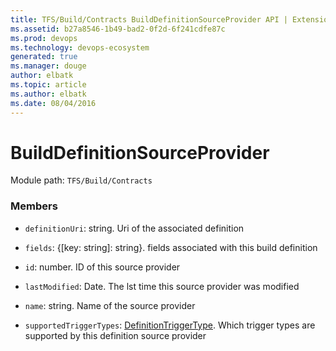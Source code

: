 ```yaml
---
title: TFS/Build/Contracts BuildDefinitionSourceProvider API | Extensions for Visual Studio Team Services
ms.assetid: b27a8546-1b49-bad2-0f2d-6f241cdfe87c
ms.prod: devops
ms.technology: devops-ecosystem
generated: true
ms.manager: douge
author: elbatk
ms.topic: article
ms.author: elbatk
ms.date: 08/04/2016
---
```


# BuildDefinitionSourceProvider

Module path: `TFS/Build/Contracts`


### Members

* `definitionUri`: string. Uri of the associated definition

* `fields`: {[key: string]: string}. fields associated with this build definition

* `id`: number. ID of this source provider

* `lastModified`: Date. The lst time this source provider was modified

* `name`: string. Name of the source provider

* `supportedTriggerTypes`: [DefinitionTriggerType](./DefinitionTriggerType.md). Which trigger types are supported by this definition source provider

